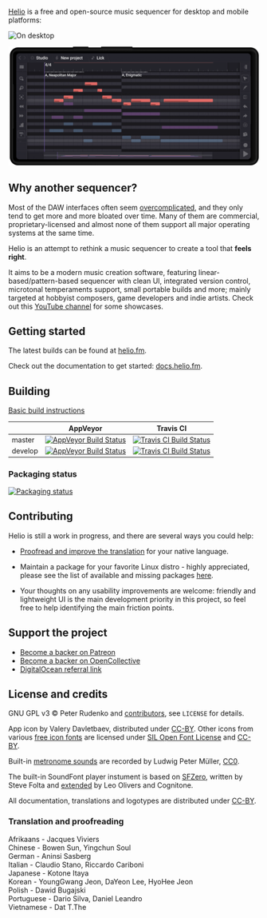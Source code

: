 [Helio](https://helio.fm) is a free and open-source music sequencer for desktop and mobile platforms:

![On desktop](Docs/images/screen-v3.png)

![On mobile](Docs/images/screen-v3-mobile.png)


## Why another sequencer?

Most of the DAW interfaces often seem [overcomplicated](https://mashable.com/archive/german-u-boat), and they only tend to get more and more bloated over time. Many of them are commercial, proprietary-licensed and almost none of them support all major operating systems at the same time.

Helio is an attempt to rethink a music sequencer to create a tool that **feels right**.

It aims to be a modern music creation software, featuring linear-based/pattern-based sequencer with clean UI, integrated version control, microtonal temperaments support, small portable builds and more; mainly targeted at hobbyist composers, game developers and indie artists. Check out this [YouTube channel](https://www.youtube.com/channel/UCO3K8iCd1k2FTqSocoE-WXw/) for some showcases.


## Getting started

The latest builds can be found at [helio.fm](https://helio.fm).

Check out the documentation to get started: [docs.helio.fm](https://docs.helio.fm).


## Building

[Basic build instructions](Docs/readme.md#building-from-source)

||AppVeyor|Travis CI|
|---|---|---|
|master|[![AppVeyor Build Status](https://ci.appveyor.com/api/projects/status/github/helio-fm/helio-sequencer?svg=true&branch=master)](https://ci.appveyor.com/project/helio-fm/helio-sequencer)|[![Travis CI Build Status](https://app.travis-ci.com/helio-fm/helio-sequencer.svg?branch=master)](https://app.travis-ci.com/helio-fm/helio-sequencer)|
|develop|[![AppVeyor Build Status](https://ci.appveyor.com/api/projects/status/github/helio-fm/helio-sequencer?svg=true&branch=develop)](https://ci.appveyor.com/project/helio-fm/helio-sequencer)|[![Travis CI Build Status](https://app.travis-ci.com/helio-fm/helio-sequencer.svg?branch=develop)](https://app.travis-ci.com/helio-fm/helio-sequencer)|

### Packaging status

[![Packaging status](https://repology.org/badge/vertical-allrepos/helio-workstation.svg?header=helio-workstation)](https://repology.org/project/helio-workstation/versions)  


## Contributing

Helio is still a work in progress, and there are several ways you could help:

* [Proofread and improve the translation](https://helio.fm/translations) for your native language.

* Maintain a package for your favorite Linux distro - highly appreciated, please see the list of available and missing packages [here](https://repology.org/project/helio-workstation/versions).

* Your thoughts on any usability improvements are welcome: friendly and lightweight UI is the main development priority in this project, so feel free to help identifying the main friction points.


## Support the project

* [Become a backer on Patreon](https://www.patreon.com/peterrudenko)
* [Become a backer on OpenCollective](https://opencollective.com/helio-workstation#sponsor)
* [DigitalOcean referral link](https://m.do.co/c/eff5010788f0)


## License and credits

GNU GPL v3 © Peter Rudenko and [contributors](https://github.com/helio-fm/helio-sequencer/graphs/contributors), see ``LICENSE`` for details.

App icon by Valery Davletbaev, distributed under [CC-BY](https://creativecommons.org/licenses/by/4.0/). Other icons from various [free icon fonts](https://icomoon.io) are licensed under [SIL Open Font License](http://scripts.sil.org/cms/scripts/page.php?id=OFL) and [CC-BY](https://creativecommons.org/licenses/by/4.0/).

Built-in [metronome sounds](https://stash.reaper.fm/40824/Metronomes.zip) are recorded by Ludwig Peter Müller, [CC0](https://creativecommons.org/publicdomain/zero/1.0/).

The built-in SoundFont player instument is based on [SFZero](https://github.com/stevefolta/SFZero), written by Steve Folta and [extended](https://github.com/cognitone/SFZeroMT) by Leo Olivers and Cognitone.

All documentation, translations and logotypes are distributed under [CC-BY](https://creativecommons.org/licenses/by/4.0/).

### Translation and proofreading

Afrikaans - Jacques Viviers  
Chinese - Bowen Sun, Yingchun Soul  
German - Aninsi Sasberg  
Italian - Claudio Stano, Riccardo Cariboni  
Japanese - Kotone Itaya  
Korean - YoungGwang Jeon, DaYeon Lee, HyoHee Jeon  
Polish - Dawid Bugajski  
Portuguese - Dario Silva, Daniel Leandro  
Vietnamese - Dat T.The  
